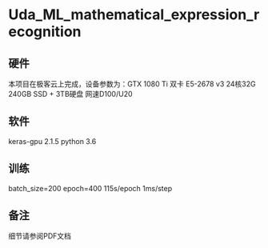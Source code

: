 # Uda_ML_mathematical_expression_recognition
## 硬件
本项目在极客云上完成，设备参数为：GTX 1080 Ti 双卡 E5-2678 v3 24核32G 240GB SSD + 3TB硬盘 网速D100/U20 
## 软件
keras-gpu 2.1.5
python 3.6
## 训练
batch_size=200
epoch=400
115s/epoch  1ms/step
## 备注
细节请参阅PDF文档

